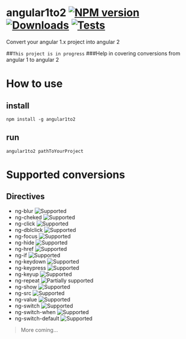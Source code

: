 [npm-url]: https://npmjs.org/package/angular1to2
[npm-image]: https://img.shields.io/npm/v/angular1to2.svg
[downloads-image]: https://img.shields.io/npm/dm/angular1to2.svg
[codeship-url]: https://codeship.com/projects/68427
[codeship-image]: https://img.shields.io/codeship/184b3120-abe4-0132-3b3f-1e5353d97603/master.svg

[progress-supported]: https://cdn0.iconfinder.com/data/icons/16x16-free-toolbar-icons/16/38.png
[progress-partially-supported]: https://cdn0.iconfinder.com/data/icons/16x16-free-toolbar-icons/16/57.png
[progress-not-supported]: https://cdn0.iconfinder.com/data/icons/16x16-free-toolbar-icons/16/33.png

angular1to2  [![NPM version][npm-image]][npm-url] [![Downloads][downloads-image]][npm-url] [![Tests][codeship-image]][codeship-url]
===========

Convert your angular 1.x project into angular 2

##```This project is in progress```
###Help in covering conversions from angular 1 to angular 2

# How to use
## install 
```npm install -g angular1to2```
## run
```angular1to2 pathToYourProject```

# Supported conversions
## Directives
- ng-blur ![Supported][progress-supported]
- ng-cheked ![Supported][progress-supported]
- ng-click ![Supported][progress-supported]
- ng-dblclick ![Supported][progress-supported]
- ng-focus ![Supported][progress-supported]
- ng-hide ![Supported][progress-supported]
- ng-href ![Supported][progress-supported]
- ng-if ![Supported][progress-supported]
- ng-keydown ![Supported][progress-supported]
- ng-keypress ![Supported][progress-supported]
- ng-keyup ![Supported][progress-supported]
- ng-repeat ![Partially supported][progress-partially-supported]
- ng-show ![Supported][progress-supported]
- ng-src ![Supported][progress-supported]
- ng-value ![Supported][progress-supported]
- ng-switch ![Supported][progress-supported]
- ng-switch-when ![Supported][progress-supported]
- ng-switch-default ![Supported][progress-supported]

> More coming...

